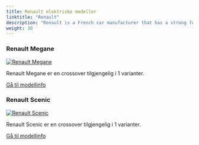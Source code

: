 ```yaml
---
title: Renault elektriske modeller
linktitle: "Renault"
description: "Renault is a French car manufacturer that has a strong focus on electric vehicles (EVs). Renault has been a pioneer in the EV market since it launched the first mass-produced electric car, the ZOE, in 2012."
weight: 30
---
```

<!-- markdownlint-disable MD033 -->
<!-- markdownlint-disable MD010 -->


<div class="container shadow p-3 mb-5 bg-body-tertiary rounded border">
<h3> Renault Megane</h3>
	<div class="row">
		<div class="col col-12 col-md-6">
			<a href="megane"><img src="https://media.evkx.net/multimedia/models/renault/megane/megane_e-tech_techno/main_1_st.jpeg" class="img-fluid" alt="Renault Megane" ></a>
		</div>
		<div class="col col-12 col-md-6">
<p>
Renault Megane er en crossover tilgjengelig i 1 varianter.
</p>
	<a href="megane/" class="btn btn-outline-primary" role="button">Gå til modellinfo</a>
		</div>
	</div>
</div>
<div class="container shadow p-3 mb-5 bg-body-tertiary rounded border">
<h3> Renault Scenic</h3>
	<div class="row">
		<div class="col col-12 col-md-6">
			<a href="scenic"><img src="https://media.evkx.net/multimedia/models/renault/scenic/scenic_e-tech_electric_high_range/main_1_st.jpg" class="img-fluid" alt="Renault Scenic" ></a>
		</div>
		<div class="col col-12 col-md-6">
<p>
Renault Scenic er en crossover tilgjengelig i 1 varianter.
</p>
	<a href="scenic/" class="btn btn-outline-primary" role="button">Gå til modellinfo</a>
		</div>
	</div>
</div>
